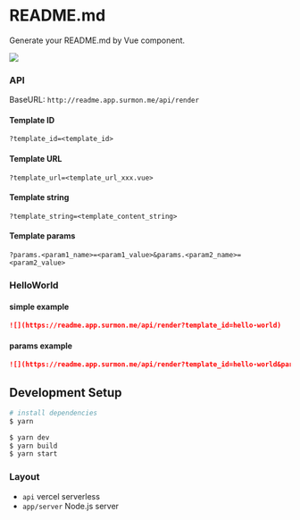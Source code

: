 # README.md

Generate your README.md by Vue component.

![](https://readme.app.surmon.me/api/render?template_id=hello-world&svg.width=830&svg.height=300)

### API

BaseURL: `http://readme.app.surmon.me/api/render`

#### Template ID

`?template_id=<template_id>`

#### Template URL

`?template_url=<template_url_xxx.vue>`

#### Template string

`?template_string=<template_content_string>`

#### Template params

`?params.<param1_name>=<param1_value>&params.<param2_name>=<param2_value>`

### HelloWorld

#### simple example

```markdown
![](https://readme.app.surmon.me/api/render?template_id=hello-world)
```

#### params example

```markdown
![](https://readme.app.surmon.me/api/render?template_id=hello-world&params.theme=dark)
```

## Development Setup

```bash
# install dependencies
$ yarn

$ yarn dev
$ yarn build
$ yarn start
```

### Layout

- `api` vercel serverless
- `app/server` Node.js server
